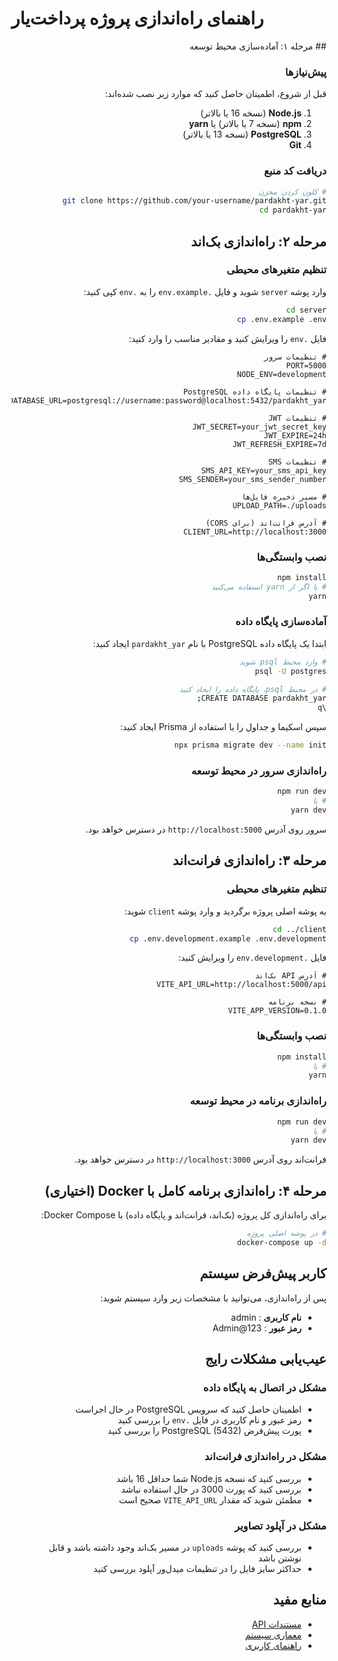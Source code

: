 # راهنمای راه‌اندازی پروژه پرداخت‌یار

<div dir="rtl">
## مرحله ۱: آماده‌سازی محیط توسعه

### پیش‌نیازها

قبل از شروع، اطمینان حاصل کنید که موارد زیر نصب شده‌اند:

1. **Node.js** (نسخه 16 یا بالاتر)
2. **npm** (نسخه 7 یا بالاتر) یا **yarn**
3. **PostgreSQL** (نسخه 13 یا بالاتر)
4. **Git**

### دریافت کد منبع

```bash
# کلون کردن مخزن
git clone https://github.com/your-username/pardakht-yar.git
cd pardakht-yar
```

## مرحله ۲: راه‌اندازی بک‌اند

### تنظیم متغیرهای محیطی

وارد پوشه `server` شوید و فایل `.env.example` را به `.env` کپی کنید:

```bash
cd server
cp .env.example .env
```

فایل `.env` را ویرایش کنید و مقادیر مناسب را وارد کنید:

```
# تنظیمات سرور
PORT=5000
NODE_ENV=development

# تنظیمات پایگاه داده PostgreSQL
DATABASE_URL=postgresql://username:password@localhost:5432/pardakht_yar

# تنظیمات JWT
JWT_SECRET=your_jwt_secret_key
JWT_EXPIRE=24h
JWT_REFRESH_EXPIRE=7d

# تنظیمات SMS
SMS_API_KEY=your_sms_api_key
SMS_SENDER=your_sms_sender_number

# مسیر ذخیره فایل‌ها
UPLOAD_PATH=./uploads

# آدرس فرانت‌اند (برای CORS)
CLIENT_URL=http://localhost:3000
```

### نصب وابستگی‌ها

```bash
npm install
# یا اگر از yarn استفاده می‌کنید
yarn
```

### آماده‌سازی پایگاه داده

ابتدا یک پایگاه داده PostgreSQL با نام `pardakht_yar` ایجاد کنید:

```bash
# وارد محیط psql شوید
psql -U postgres

# در محیط psql، پایگاه داده را ایجاد کنید
CREATE DATABASE pardakht_yar;
\q
```

سپس اسکیما و جداول را با استفاده از Prisma ایجاد کنید:

```bash
npx prisma migrate dev --name init
```

### راه‌اندازی سرور در محیط توسعه

```bash
npm run dev
# یا
yarn dev
```

سرور روی آدرس `http://localhost:5000` در دسترس خواهد بود.

## مرحله ۳: راه‌اندازی فرانت‌اند

### تنظیم متغیرهای محیطی

به پوشه اصلی پروژه برگردید و وارد پوشه `client` شوید:

```bash
cd ../client
cp .env.development.example .env.development
```

فایل `.env.development` را ویرایش کنید:

```
# آدرس API بک‌اند
VITE_API_URL=http://localhost:5000/api

# نسخه برنامه
VITE_APP_VERSION=0.1.0
```

### نصب وابستگی‌ها

```bash
npm install
# یا
yarn
```

### راه‌اندازی برنامه در محیط توسعه

```bash
npm run dev
# یا
yarn dev
```

فرانت‌اند روی آدرس `http://localhost:3000` در دسترس خواهد بود.

## مرحله ۴: راه‌اندازی برنامه کامل با Docker (اختیاری)

برای راه‌اندازی کل پروژه (بک‌اند، فرانت‌اند و پایگاه داده) با Docker Compose:

```bash
# در پوشه اصلی پروژه
docker-compose up -d
```

## کاربر پیش‌فرض سیستم

پس از راه‌اندازی، می‌توانید با مشخصات زیر وارد سیستم شوید:

* **نام کاربری** : admin
* **رمز عبور** : Admin@123

## عیب‌یابی مشکلات رایج

### مشکل در اتصال به پایگاه داده

* اطمینان حاصل کنید که سرویس PostgreSQL در حال اجراست
* رمز عبور و نام کاربری در فایل `.env` را بررسی کنید
* پورت پیش‌فرض PostgreSQL (5432) را بررسی کنید

### مشکل در راه‌اندازی فرانت‌اند

* بررسی کنید که نسخه Node.js شما حداقل 16 باشد
* بررسی کنید که پورت 3000 در حال استفاده نباشد
* مطمئن شوید که مقدار `VITE_API_URL` صحیح است

### مشکل در آپلود تصاویر

* بررسی کنید که پوشه `uploads` در مسیر بک‌اند وجود داشته باشد و قابل نوشتن باشد
* حداکثر سایز فایل را در تنظیمات میدل‌ور آپلود بررسی کنید

## منابع مفید

* [مستندات API](https://claude.ai/docs/api-docs.md)
* [معماری سیستم](https://claude.ai/docs/architecture.md)
* [راهنمای کاربری](https://claude.ai/docs/user-guide.md)

</div>
